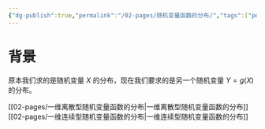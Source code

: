 ```yaml
---
{"dg-publish":true,"permalink":"/02-pages/随机变量函数的分布/","tags":["personal/blog","概率论"]}
---
```


# 背景
原本我们求的是随机变量 $\displaystyle X$ 的分布，现在我们要求的是另一个随机变量 $\displaystyle Y=g(X)$ 的分布。

[[02-pages/一维离散型随机变量函数的分布\|一维离散型随机变量函数的分布]]
[[02-pages/一维连续型随机变量函数的分布\|一维连续型随机变量函数的分布]]